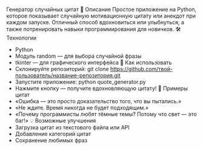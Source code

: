 Генератор случайных цитат
📌 Описание
Простое приложение на Python, которое показывает случайную мотивационную цитату или анекдот при каждом запуске. Отличный способ вдохновиться или улыбнуться, а также потренировать навыки программирования для новичков.
🛠️ Технологии
- Python
- Модуль random — для выбора случайной фразы
- tkinter — для графического интерфейса
🚀 Как использовать
- Склонируйте репозиторий:
git clone https://github.com/твой-пользователь/название-репозитория.git
- Запустите приложение:
python quote_generator.py
- Нажмите кнопку — получите вдохновляющую цитату!
🎨 Примеры цитат
- «Ошибка — это просто доказательство того, что вы пытались.»
- «Не ждите. Время никогда не будет подходящим.»
- «Почему программисты любят тёмные темы? Потому что свет — это баг!»
💡 Возможные улучшения
- Загрузка цитат из текстового файла или API
- Добавление категорий цитат
- Сохранение любимых фраз
